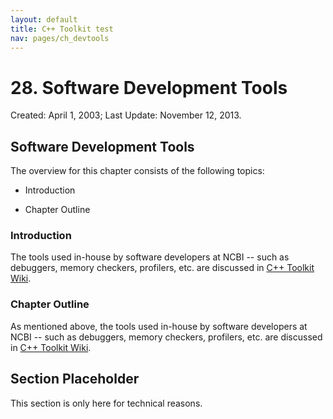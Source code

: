 ```yaml
---
layout: default
title: C++ Toolkit test
nav: pages/ch_devtools
---
```



28\. Software Development Tools
=============================================

Created: April 1, 2003; Last Update: November 12, 2013.

Software Development Tools
--------------------------

The overview for this chapter consists of the following topics:

-   Introduction

-   Chapter Outline

### Introduction

The tools used in-house by software developers at NCBI -- such as debuggers, memory checkers, profilers, etc. are discussed in [C++ Toolkit Wiki](http://intranet.ncbi.nlm.nih.gov:6224/wiki-private/CxxToolkit/index.cgi/Development_Tools).

### Chapter Outline

As mentioned above, the tools used in-house by software developers at NCBI -- such as debuggers, memory checkers, profilers, etc. are discussed in [C++ Toolkit Wiki](http://intranet.ncbi.nlm.nih.gov:6224/wiki-private/CxxToolkit/index.cgi/Development_Tools).

<a name="ch-devtools.s1"></a>

Section Placeholder
-------------------

This section is only here for technical reasons.


